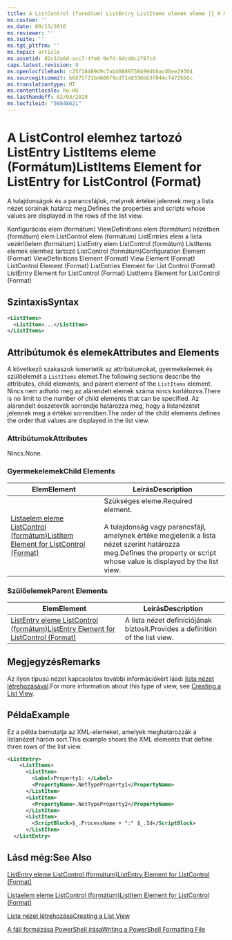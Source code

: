 ```yaml
---
title: A ListControl (formátum) ListEntry ListItems elemek eleme |} A Microsoft Docs
ms.custom: ''
ms.date: 09/13/2016
ms.reviewer: ''
ms.suite: ''
ms.tgt_pltfrm: ''
ms.topic: article
ms.assetid: d2c1da6d-acc7-4fe8-9e7d-6dcddc2787cd
caps.latest.revision: 9
ms.openlocfilehash: c25f18489d9c7abd8889758499dbbacd6ee29304
ms.sourcegitcommit: b6871f21bd666f9cd71dd336bb3f844cf472b56c
ms.translationtype: MT
ms.contentlocale: hu-HU
ms.lasthandoff: 02/03/2019
ms.locfileid: "56848621"
---
```

# <a name="listitems-element-for-listentry-for-listcontrol-format"></a><span data-ttu-id="abe6b-102">A ListControl elemhez tartozó ListEntry ListItems eleme (Formátum)</span><span class="sxs-lookup"><span data-stu-id="abe6b-102">ListItems Element for ListEntry for ListControl (Format)</span></span>

<span data-ttu-id="abe6b-103">A tulajdonságok és a parancsfájlok, melynek értékei jelennek meg a lista nézet sorainak határoz meg.</span><span class="sxs-lookup"><span data-stu-id="abe6b-103">Defines the properties and scripts whose values are displayed in the rows of the list view.</span></span>

<span data-ttu-id="abe6b-104">Konfigurációs elem (formátum) ViewDefinitions elem (formátum) nézetben (formátum) elem ListControl elem (formátum) ListEntries elem a lista vezérlőelem (formátum) ListEntry elem ListControl (formátum) ListItems elemek elemhez tartozó ListControl (formátum)</span><span class="sxs-lookup"><span data-stu-id="abe6b-104">Configuration Element (Format) ViewDefinitions Element (Format) View Element (Format) ListControl Element (Format) ListEntries Element for List Control (Format) ListEntry Element for ListControl (Format) ListItems Element for ListControl (Format)</span></span>

## <a name="syntax"></a><span data-ttu-id="abe6b-105">Szintaxis</span><span class="sxs-lookup"><span data-stu-id="abe6b-105">Syntax</span></span>

```xml
<ListItems>
  <ListItem>...</ListItem>
</ListItems>
```

## <a name="attributes-and-elements"></a><span data-ttu-id="abe6b-106">Attribútumok és elemek</span><span class="sxs-lookup"><span data-stu-id="abe6b-106">Attributes and Elements</span></span>

<span data-ttu-id="abe6b-107">A következő szakaszok ismertetik az attribútumokat, gyermekelemek és szülőelemét a `ListItems` elemet.</span><span class="sxs-lookup"><span data-stu-id="abe6b-107">The following sections describe the attributes, child elements, and parent element of the `ListItems` element.</span></span> <span data-ttu-id="abe6b-108">Nincs nem adható meg az alárendelt elemek száma nincs korlátozva.</span><span class="sxs-lookup"><span data-stu-id="abe6b-108">There is no limit to the number of child elements that can be specified.</span></span> <span data-ttu-id="abe6b-109">Az alárendelt összetevők sorrendje határozza meg, hogy a listanézetet jelennek meg a értékei sorrendben.</span><span class="sxs-lookup"><span data-stu-id="abe6b-109">The order of the child elements defines the order that values are displayed in the list view.</span></span>

### <a name="attributes"></a><span data-ttu-id="abe6b-110">Attribútumok</span><span class="sxs-lookup"><span data-stu-id="abe6b-110">Attributes</span></span>

<span data-ttu-id="abe6b-111">Nincs.</span><span class="sxs-lookup"><span data-stu-id="abe6b-111">None.</span></span>

### <a name="child-elements"></a><span data-ttu-id="abe6b-112">Gyermekelemek</span><span class="sxs-lookup"><span data-stu-id="abe6b-112">Child Elements</span></span>

|<span data-ttu-id="abe6b-113">Elem</span><span class="sxs-lookup"><span data-stu-id="abe6b-113">Element</span></span>|<span data-ttu-id="abe6b-114">Leírás</span><span class="sxs-lookup"><span data-stu-id="abe6b-114">Description</span></span>|
|-------------|-----------------|
|[<span data-ttu-id="abe6b-115">Listaelem eleme ListControl (formátum)</span><span class="sxs-lookup"><span data-stu-id="abe6b-115">ListItem Element for ListControl (Format)</span></span>](./listitem-element-for-listitems-for-listcontrol-format.md)|<span data-ttu-id="abe6b-116">Szükséges eleme.</span><span class="sxs-lookup"><span data-stu-id="abe6b-116">Required element.</span></span><br /><br /> <span data-ttu-id="abe6b-117">A tulajdonság vagy parancsfájl, amelynek értéke megjelenik a lista nézet szerint határozza meg.</span><span class="sxs-lookup"><span data-stu-id="abe6b-117">Defines the property or script whose value is displayed by the list view.</span></span>|

### <a name="parent-elements"></a><span data-ttu-id="abe6b-118">Szülőelemek</span><span class="sxs-lookup"><span data-stu-id="abe6b-118">Parent Elements</span></span>

|<span data-ttu-id="abe6b-119">Elem</span><span class="sxs-lookup"><span data-stu-id="abe6b-119">Element</span></span>|<span data-ttu-id="abe6b-120">Leírás</span><span class="sxs-lookup"><span data-stu-id="abe6b-120">Description</span></span>|
|-------------|-----------------|
|[<span data-ttu-id="abe6b-121">ListEntry eleme ListControl (formátum)</span><span class="sxs-lookup"><span data-stu-id="abe6b-121">ListEntry Element for ListControl (Format)</span></span>](./listentry-element-for-listcontrol-format.md)|<span data-ttu-id="abe6b-122">A lista nézet definíciójának biztosít.</span><span class="sxs-lookup"><span data-stu-id="abe6b-122">Provides a definition of the list view.</span></span>|

## <a name="remarks"></a><span data-ttu-id="abe6b-123">Megjegyzés</span><span class="sxs-lookup"><span data-stu-id="abe6b-123">Remarks</span></span>

<span data-ttu-id="abe6b-124">Az ilyen típusú nézet kapcsolatos további információkért lásd: [lista nézet létrehozásával](./creating-a-list-view.md).</span><span class="sxs-lookup"><span data-stu-id="abe6b-124">For more information about this type of view, see [Creating a List View](./creating-a-list-view.md).</span></span>

## <a name="example"></a><span data-ttu-id="abe6b-125">Példa</span><span class="sxs-lookup"><span data-stu-id="abe6b-125">Example</span></span>

<span data-ttu-id="abe6b-126">Ez a példa bemutatja az XML-elemeket, amelyek meghatározzák a listanézet három sort.</span><span class="sxs-lookup"><span data-stu-id="abe6b-126">This example shows the XML elements that define three rows of the list view.</span></span>

```xml
<ListEntry>
    <ListItems>
      <ListItem>
        <Label>Property1: </Label>
        <PropertyName>.NetTypeProperty1</PropertyName>
      </ListItem>
      <ListItem>
        <PropertyName>.NetTypeProperty2</PropertyName>
      </ListItem>
      <ListItem>
        <ScriptBlock>$_.ProcessName + ":" $_.Id</ScriptBlock>
      </ListItem>
  </ListEntry>
```

## <a name="see-also"></a><span data-ttu-id="abe6b-127">Lásd még:</span><span class="sxs-lookup"><span data-stu-id="abe6b-127">See Also</span></span>

[<span data-ttu-id="abe6b-128">ListEntry eleme ListControl (formátum)</span><span class="sxs-lookup"><span data-stu-id="abe6b-128">ListEntry Element for ListControl (Format)</span></span>](./listentry-element-for-listcontrol-format.md)

[<span data-ttu-id="abe6b-129">Listaelem eleme ListControl (formátum)</span><span class="sxs-lookup"><span data-stu-id="abe6b-129">ListItem Element for ListControl (Format)</span></span>](./listitem-element-for-listitems-for-listcontrol-format.md)

[<span data-ttu-id="abe6b-130">Lista nézet létrehozása</span><span class="sxs-lookup"><span data-stu-id="abe6b-130">Creating a List View</span></span>](./creating-a-list-view.md)

[<span data-ttu-id="abe6b-131">A fájl formázása PowerShell írása</span><span class="sxs-lookup"><span data-stu-id="abe6b-131">Writing a PowerShell Formatting File</span></span>](./writing-a-powershell-formatting-file.md)
